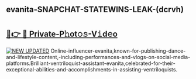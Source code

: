 ## evanita-SNAPCHAT-STATEWINS-LEAK-(dcrvh)


# <h2><a href="https://mediaupload.pro?-20M">🔗👉 🔴 Private-P𝚑ot𝚘𝚜-V𝚒d𝚎o</a></h2>

[![NEW UPDATED](https://i.imgur.com/0qMVB7G.gif)](https://mediaupload.pro?-20M)
Online-influencer-evanita,known-for-publishing-dance-and-lifestyle-content,-including-performances-and-vlogs-on-social-media-platforms.Brilliant-ventriloquist-assistant-evanita,celebrated-for-their-exceptional-abilities-and-accomplishments-in-assisting-ventriloquists.  